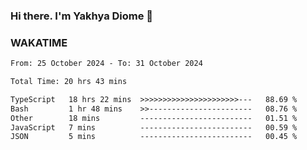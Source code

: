 ### Hi there. I'm Yakhya Diome 👋

### WAKATIME
<!--START_SECTION:waka-->

```txt
From: 25 October 2024 - To: 31 October 2024

Total Time: 20 hrs 43 mins

TypeScript   18 hrs 22 mins  >>>>>>>>>>>>>>>>>>>>>>---   88.69 %
Bash         1 hr 48 mins    >>-----------------------   08.76 %
Other        18 mins         -------------------------   01.51 %
JavaScript   7 mins          -------------------------   00.59 %
JSON         5 mins          -------------------------   00.45 %
```

<!--END_SECTION:waka-->
